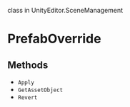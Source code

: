 class in UnityEditor.SceneManagement
# PrefabOverride

## Methods
- `Apply`
- `GetAssetObject`
- `Revert`
